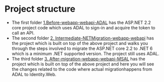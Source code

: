# Project structure 
- The first folder [1.Before-webapp-webapi-ADAL](1.Before-webapp-webapi-ADAL) has the ASP.NET 2.2 core project code which uses ADAL to sign-in and acquire the token to call an API.
- The second folder [2. Intermediate-NETMigration-webapp-webapi](Asp.NetCore-ADAL-To-Identity.Web/2.%20Intermediate-NETMigration-webapp-webapi) has the project which is built on top of the above project and walks you through the steps involved to migrate the ASP.NET core 2.2 to .NET 6 which is a minimum .NET supported version. The project still uses ADAL. 
- The third folder [3. After-migration-webapp-webapi-MSAL](Asp.NetCore-ADAL-To-Identity.Web/3.%20After-migration-webapp-webapi-MSAL) has the project which is built on top of the above project and here you will see the changes related to the code where actual migrationhappens from ADAL to Identity.Web.   
